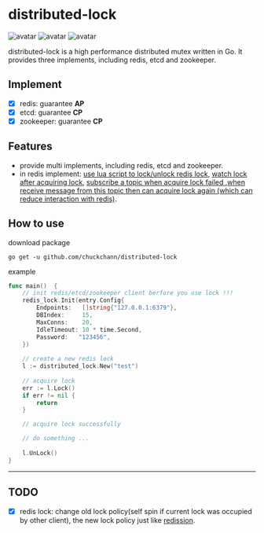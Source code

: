 # distributed-lock

![avatar](https://img.shields.io/badge/build-unkown-orange)
![avatar](https://img.shields.io/badge/release-v1.0.0-brightgreen)
![avatar](https://img.shields.io/badge/license-unkown-yellow)

distributed-lock is a high performance distributed mutex written in Go. It provides three implements, including redis, etcd and zookeeper.

## Implement

- [x] redis: guarantee **AP**
- [x] etcd: guarantee **CP**
- [x] zookeeper: guarantee **CP**

## Features

- provide multi implements, including redis, etcd and zookeeper.
- in redis implement: <u>use lua script to lock/unlock redis lock</u>, <u>watch lock after acquiring lock</u>, <u>subscribe a topic when acquire lock failed ,when receive message from this topic then can acquire lock again (which can reduce interaction with redis)</u>.   

## How to use

download package

```shell
go get -u github.com/chuckchann/distributed-lock
```

example 

```go
func main()  {
	// init redis/etcd/zookeeper client berfore you use lock !!!
	redis_lock.Init(entry.Config{
		Endpoints:   []string{"127.0.0.1:6379"},
		DBIndex:     15,
		MaxConns:    20,
		IdleTimeout: 10 * time.Second,
		Password: 	"123456",
	})
	
	// create a new redis lock
	l := distributed_lock.New("test")
	
    // acquire lock
	err := l.Lock()
	if err != nil {
		return
	}

	// acquire lock successfully

	// do something ...
	
	l.UnLock()
}
```


------

## TODO

- [x] redis lock: change old lock policy(self spin if current lock was occupied by other client), the new lock policy just like [redission](https://github.com/redisson/redisson).



